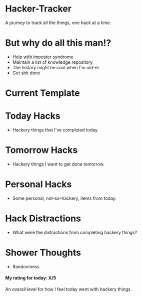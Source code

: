 # Hacker-Tracker
A journey to track all the things, one hack at a time.

# But why do all this man!?
- Help with imposter syndrome
- Maintain a list of knowledge repository
- The history might be cool when I'm old-er
- Get shit done

# Current Template

# Today Hacks
- Hackery things that I've completed today.

# Tomorrow Hacks
- Hackery things I want to get done tomorrow.

# Personal Hacks
- Some personal, not-so-hackery, items from today.

# Hack Distractions
- What were the distractions from completing hackery things?

# Shower Thoughts
- Randomness

#### My rating for today: X/5
An overall level for how I feel today went with hackery things.
